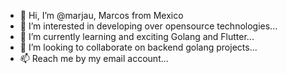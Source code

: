 - 👋 Hi, I’m @marjau, Marcos from Mexico
- 👀 I’m interested in developing over opensource technologies...
- 🌱 I’m currently learning and exciting Golang and Flutter...
- 💞️ I’m looking to collaborate on backend golang projects...
- 📫 Reach me by my email account...

<!---
marjau/marjau is a ✨ special ✨ repository because its `README.md` (this file) appears on your GitHub profile.
You can click the Preview link to take a look at your changes.
--->
